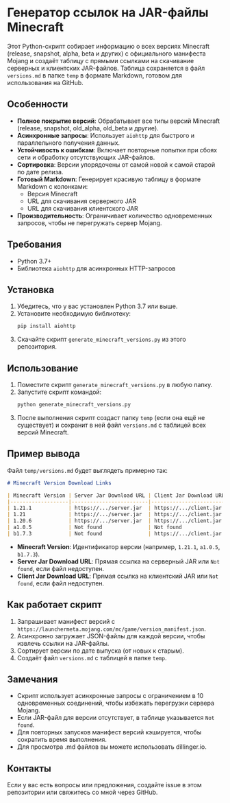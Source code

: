 # Генератор ссылок на JAR-файлы Minecraft

Этот Python-скрипт собирает информацию о всех версиях Minecraft (release, snapshot, alpha, beta и других) с официального манифеста Mojang и создаёт таблицу с прямыми ссылками на скачивание серверных и клиентских JAR-файлов. Таблица сохраняется в файл `versions.md` в папке `temp` в формате Markdown, готовом для использования на GitHub.

## Особенности
- **Полное покрытие версий**: Обрабатывает все типы версий Minecraft (release, snapshot, old_alpha, old_beta и другие).
- **Асинхронные запросы**: Использует `aiohttp` для быстрого и параллельного получения данных.
- **Устойчивость к ошибкам**: Включает повторные попытки при сбоях сети и обработку отсутствующих JAR-файлов.
- **Сортировка**: Версии упорядочены от самой новой к самой старой по дате релиза.
- **Готовый Markdown**: Генерирует красивую таблицу в формате Markdown с колонками:
  - Версия Minecraft
  - URL для скачивания серверного JAR
  - URL для скачивания клиентского JAR
- **Производительность**: Ограничивает количество одновременных запросов, чтобы не перегружать сервер Mojang.

## Требования
- Python 3.7+
- Библиотека `aiohttp` для асинхронных HTTP-запросов

## Установка
1. Убедитесь, что у вас установлен Python 3.7 или выше.
2. Установите необходимую библиотеку:
   ```bash
   pip install aiohttp
   ```
3. Скачайте скрипт `generate_minecraft_versions.py` из этого репозитория.

## Использование
1. Поместите скрипт `generate_minecraft_versions.py` в любую папку.
2. Запустите скрипт командой:
   ```bash
   python generate_minecraft_versions.py
   ```
3. После выполнения скрипт создаст папку `temp` (если она ещё не существует) и сохранит в ней файл `versions.md` с таблицей всех версий Minecraft.

## Пример вывода
Файл `temp/versions.md` будет выглядеть примерно так:

```markdown
# Minecraft Version Download Links

| Minecraft Version | Server Jar Download URL | Client Jar Download URL |
|-------------------|-------------------------|-------------------------|
| 1.21.1            | https://.../server.jar  | https://.../client.jar  |
| 1.21              | https://.../server.jar  | https://.../client.jar  |
| 1.20.6            | https://.../server.jar  | https://.../client.jar  |
| a1.0.5            | Not found               | Not found               |
| b1.7.3            | Not found               | https://.../client.jar  |
```

- **Minecraft Version**: Идентификатор версии (например, `1.21.1`, `a1.0.5`, `b1.7.3`).
- **Server Jar Download URL**: Прямая ссылка на серверный JAR или `Not found`, если файл недоступен.
- **Client Jar Download URL**: Прямая ссылка на клиентский JAR или `Not found`, если файл недоступен.

## Как работает скрипт
1. Запрашивает манифест версий с `https://launchermeta.mojang.com/mc/game/version_manifest.json`.
2. Асинхронно загружает JSON-файлы для каждой версии, чтобы извлечь ссылки на JAR-файлы.
3. Сортирует версии по дате выпуска (от новых к старым).
4. Создаёт файл `versions.md` с таблицей в папке `temp`.

## Замечания
- Скрипт использует асинхронные запросы с ограничением в 10 одновременных соединений, чтобы избежать перегрузки сервера Mojang.
- Если JAR-файл для версии отсутствует, в таблице указывается `Not found`.
- Для повторных запусков манифест версий кэшируется, чтобы сократить время выполнения.
- Для просмотра .md файлов вы можете использовать dillinger.io.

## Контакты
Если у вас есть вопросы или предложения, создайте issue в этом репозитории или свяжитесь со мной через GitHub.
